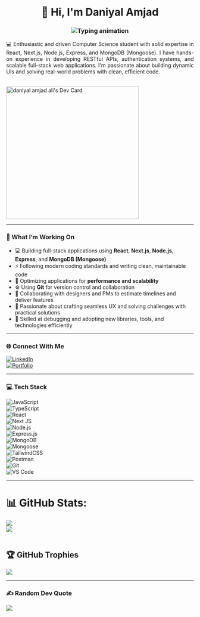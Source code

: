 <h1 align="center">👋 Hi, I'm Daniyal Amjad</h1>
<h3 align="center">
  <img src="https://readme-typing-svg.demolab.com?font=Fira+Code&weight=600&size=14&pause=800&color=f27466&center=true&width=800&lines=Full-Stack+JavaScript+Developer+%7C+React+%7C+Next.js+%7C+Node.js+%7C+MongoDB;Passionate+about+building+scalable+and+interactive+web+apps+%F0%9F%9A%80" alt="Typing animation" />
</h3> 

<p align="justify">
💻 Enthusiastic and driven Computer Science student with solid expertise in React, Next.js, Node.js, Express, and MongoDB (Mongoose). I have hands-on experience in developing RESTful APIs, authentication systems, and scalable full-stack web applications. I'm passionate about building dynamic UIs and solving real-world problems with clean, efficient code.
</p><br>

<a href="https://app.daily.dev/daniyalamjadali">
  <img src="https://api.daily.dev/devcards/v2/l7nFsk8go4XoJsWFYMuY4.png?r=sy9&type=default" width="356" alt="daniyal amjad ali's Dev Card"/>
</a>

---

### 🚀 What I’m Working On

- 💻 Building full-stack applications using **React**, **Next.js**, **Node.js**, **Express**, and **MongoDB (Mongoose)**  
- ⚡ Following modern coding standards and writing clean, maintainable code  
- 🚀 Optimizing applications for **performance and scalability**  
- ⚙️ Using **Git** for version control and collaboration  
- 🤝 Collaborating with designers and PMs to estimate timelines and deliver features  
- 🧩 Passionate about crafting seamless UX and solving challenges with practical solutions  
- 🎯 Skilled at debugging and adopting new libraries, tools, and technologies efficiently  

---

### 🌐 Connect With Me  
[![LinkedIn](https://img.shields.io/badge/LinkedIn-%230077B5.svg?logo=linkedin&logoColor=white)](https://www.linkedin.com/in/m-daniyal-software-engineer/)  
[![Portfolio](https://img.shields.io/badge/Portfolio-%23000000.svg?logo=vercel&logoColor=white)](https://daniyal-dev-portfolio.vercel.app/)  


---

### 💻 Tech Stack

![JavaScript](https://img.shields.io/badge/javascript-%23323330.svg?style=flat&logo=javascript&logoColor=%23F7DF1E)  
![TypeScript](https://img.shields.io/badge/typescript-%23007ACC.svg?style=flat&logo=typescript&logoColor=white)  
![React](https://img.shields.io/badge/react-%2320232a.svg?style=flat&logo=react&logoColor=%2361DAFB)  
![Next JS](https://img.shields.io/badge/Next-black?style=flat&logo=next.js&logoColor=white)  
![Node.js](https://img.shields.io/badge/node.js-6DA55F?style=flat&logo=node.js&logoColor=white)  
![Express.js](https://img.shields.io/badge/express.js-%23404d59.svg?style=flat&logo=express&logoColor=%2361DAFB)  
![MongoDB](https://img.shields.io/badge/mongodb-%234ea94b.svg?style=flat&logo=mongodb&logoColor=white)  
![Mongoose](https://img.shields.io/badge/mongoose-%23880000.svg?style=flat&logo=mongoose&logoColor=white)  
![TailwindCSS](https://img.shields.io/badge/tailwindcss-%2338B2AC.svg?style=flat&logo=tailwind-css&logoColor=white)  
![Postman](https://img.shields.io/badge/Postman-FF6C37?style=flat&logo=postman&logoColor=white)  
![Git](https://img.shields.io/badge/git-%23F05033.svg?style=flat&logo=git&logoColor=white)  
![VS Code](https://img.shields.io/badge/VS%20Code-%23007ACC.svg?style=flat&logo=visual-studio-code&logoColor=white)

---

# 📊 GitHub Stats:

![](https://github-readme-streak-stats.herokuapp.com/?user=Hamza-Imran435&theme=dark&hide_border=true)<br>
![](https://github-readme-stats.vercel.app/api/top-langs/?username=Hamza-Imran435&theme=dark&hide_border=true&include_all_commits=true&count_private=true&layout=compact)
<br><br>

## 🏆 GitHub Trophies
![](https://github-profile-trophy.vercel.app/?username=Hamza-Imran435&theme=gitdimmed&no-frame=true&no-bg=false&margin-w=4)

---

### ✍️ Random Dev Quote  
![](https://quotes-github-readme.vercel.app/api?type=horizontal&theme=gruvbox)

<!-- Proudly created with ❤️ by Daniyal Amjad -->
